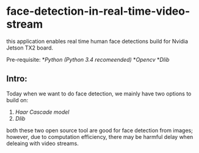# face-detection-in-real-time-video-stream
this application enables real time human face detections build for Nvidia Jetson TX2 board. 

Pre-requisite:
**Python (Python 3.4 recomeended)*
**Opencv* 
**Dlib*

## Intro:
Today when we want to do face detection, we mainly have two options to build on:
1. *Haar Cascade model* 
2. *Dlib*

both these two open source tool are good for face detection from images; however, due to computation efficiency, there may be harmful delay when deleaing with video streams. 
